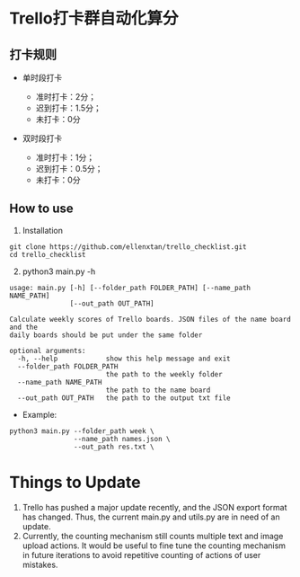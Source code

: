 # Trello打卡群自动化算分

## 打卡规则
- 单时段打卡
  - 准时打卡：2分；
  - 迟到打卡：1.5分；
  - 未打卡：0分

- 双时段打卡
  - 准时打卡：1分；
  - 迟到打卡：0.5分；
  - 未打卡：0分

## How to use
1. Installation
```
git clone https://github.com/ellenxtan/trello_checklist.git
cd trello_checklist
```
2. python3 main.py -h
```
usage: main.py [-h] [--folder_path FOLDER_PATH] [--name_path NAME_PATH]
               [--out_path OUT_PATH]

Calculate weekly scores of Trello boards. JSON files of the name board and the
daily boards should be put under the same folder

optional arguments:
  -h, --help            show this help message and exit
  --folder_path FOLDER_PATH
                        the path to the weekly folder
  --name_path NAME_PATH
                        the path to the name board
  --out_path OUT_PATH   the path to the output txt file
```
  - Example:
  ```
  python3 main.py --folder_path week \
                  --name_path names.json \
                  --out_path res.txt \
  ```

# Things to Update
1. Trello has pushed a major update recently, and the JSON export format has changed. Thus, the current main.py and utils.py are in need of an update.
2. Currently, the counting mechanism still counts multiple text and image upload actions. It would be useful to fine tune the counting mechanism in future iterations to avoid repetitive counting of actions of user mistakes.
